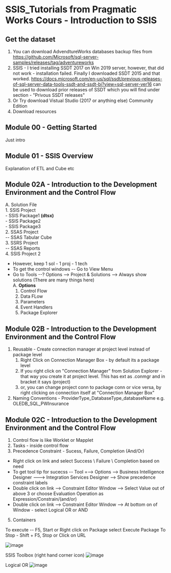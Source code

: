 # SSIS_Tutorials from Pragmatic Works Cours - Introduction to SSIS
## Get the dataset
1.  You can download AdvendtureWorks databases backup files from https://github.com/Microsoft/sql-server-samples/releases/tag/adventureworks
2.  SSIS - I tried installing SSDT 2017 on Win 2019 server, however, that did not work - installation failed. Finally I downloaded SSDT 2015 and that worked. https://docs.microsoft.com/en-us/sql/ssdt/previous-releases-of-sql-server-data-tools-ssdt-and-ssdt-bi?view=sql-server-ver16 can be used to download prior releases of SSDT which you will find under section - "Privous SSDT releases"
3.  Or Try download Vistual Studio (2017 or anything else) Community Edition
4.  Download resources

## Module 00 - Getting Started 
  Just intro

## Module 01 - SSIS Overview
  Explanation of ETL and Cube etc
  
## Module 02A - Introduction to the Development Environment and the Control Flow
A. Solution File<br>
    1. SSIS Project<br>
      - SSIS Package1 **(dtsx)**<br>
      - SSIS Package2<br>
      - SSIS Package3<br>
    2. SSAS Project<br>
      -- SSAS Tabular Cube    <br>
    3. SSRS Project<br>
      -- SSAS Reports<br>
    4. SSIS Project 2<br>

- However, keep 1 sol - 1 proj - 1 tech
- To get the control windows -- Go to View Menu
- Go to Tools --? Options --> Project & Solutions --> Always show solutions (There are many things here)<br>
A. **Options**<br>
  1. Control Flow
  2. Data FLow
  3. Parameters
  4. Event Handlers
  5. Package Explorer
   


## Module 02B - Introduction to the Development Environment and the Control Flow
1.  Reusable - Create connection manager at project level instead of package level
    1. Right Click on Connection Manager Box - by default its a package level
    2. If you right click on "Connection Manager" from Solution Explorer - that way you create it at project level. This has ext as .conmgr and in bracket it says (project)
    3. or, you can change project conn to package conn or vice versa, by right clicking on connection itself at "Connection Manager Box"
3.  Naming Conventions - ProviderType_DatabaseType_databaseName e.g. OLEDB_SQL_PWInsurance 



## Module 02C - Introduction to the Development Environment and the Control Flow
1. Control flow is like Worklet or Mapplet
2. Tasks - inside control flow
3. Precedence Constraint - Sucess, Failure, Completion (And/Or)
  - Right click on link and select Success \ Failure \ Completion based on need
  - To get tool tip for sucecss -- Tool =--> Options --> Business Intelligence Designer ---> Integration Services Designer --> Show precedence constraint labels
  - Double click on link --> Constraint Editor Window --> Select Value out of above 3 or choose Evaluation Operation as Expression/Constrain/(and/or)
  - Double click on link --> Constraint Editor Window --> At bottom on of Window - select Logical OR or AND
5. Containers

To execute -- F5, Start or Right click on Package select Execute Package
To Stop  - Shift + F5, Stop or Click on URL

![image](https://user-images.githubusercontent.com/45523211/175368856-53b6175f-2e6b-49c1-8f3e-7f193ab649a4.png)

SSIS Toolbox (right hand corner icon)
![image](https://user-images.githubusercontent.com/45523211/175369014-012fe2ac-9ed7-455c-a603-92c6779aeba0.png)

Logical OR
![image](https://user-images.githubusercontent.com/45523211/175373508-7226a2ab-936e-49bc-b652-63158b735a83.png)
